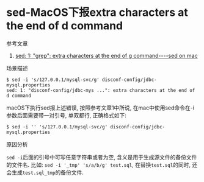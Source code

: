 # sed-MacOS下报extra characters at the end of d command

参考文章

1. [sed: 1: "grep": extra characters at the end of g command----sed on mac](https://blog.csdn.net/u013174217/article/details/65630712)

场景描述

```
$ sed -i 's/127.0.0.1/mysql-svc/g' disconf-config/jdbc-mysql.properties
sed: 1: "disconf-config/jdbc-mys ...": extra characters at the end of d command
```

macOS下执行sed报上述错误, 按照参考文章1中所说, 在mac中使用sed命令在-i参数后面需要带一对引号, 单双都行, 正确格式如下:

```
$ sed -i '' 's/127.0.0.1/mysql-svc/g' disconf-config/jdbc-mysql.properties
```

原因分析

`sed -i`后面的引号中可写任意字符串或者为空, 含义是用于生成源文件的备份文件的文件名. 比如: `sed -i '_tmp' 's/a/b/g' test.sql`, 在替换`test.sql`的同时, 还会生成`test.sql_tmp`的备份文件.
